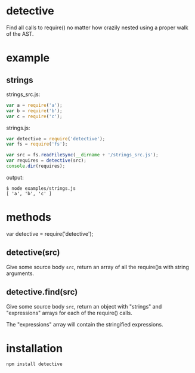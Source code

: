 detective
=========

Find all calls to require() no matter how crazily nested using a proper walk of
the AST.

example
=======

strings
-------

strings_src.js:

````javascript
var a = require('a');
var b = require('b');
var c = require('c');
````

strings.js:

````javascript
var detective = require('detective');
var fs = require('fs');

var src = fs.readFileSync(__dirname + '/strings_src.js');
var requires = detective(src);
console.dir(requires);
````

output:

    $ node examples/strings.js
    [ 'a', 'b', 'c' ]

methods
=======

var detective = require('detective');

detective(src)
--------------

Give some source body `src`, return an array of all the require()s with string
arguments.

detective.find(src)
-------------------

Give some source body `src`, return an object with "strings" and "expressions"
arrays for each of the require() calls.

The "expressions" array will contain the stringified expressions.

installation
============

    npm install detective
